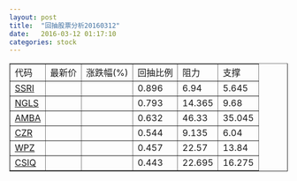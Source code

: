 ```yaml
---
layout: post
title:  "回抽股票分析20160312"
date:   2016-03-12 01:17:10
categories: stock
---
```

<script type="text/javascript">
var stockList = []
stockList.push('gb_ssri');
stockList.push('gb_ngls');
stockList.push('gb_amba');
stockList.push('gb_czr');
stockList.push('gb_wpz');
stockList.push('gb_csiq');
</script>
<table border="1">
 <tr>
 <td>代码</td>
 <td>最新价</td>
 <td>涨跌幅(%)</td>
 <td>回抽比例</td>
 <td>阻力</td>
 <td>支撑</td>
</tr>
  <tr id="ssri">
  <td><a href="http://stock.finance.sina.com.cn/usstock/quotes/SSRI.html" target="_blank">SSRI</a></td><td></td><td></td><td>0.896</td><td>6.94</td><td>5.645</td></tr>
  <tr id="ngls">
  <td><a href="http://stock.finance.sina.com.cn/usstock/quotes/NGLS.html" target="_blank">NGLS</a></td><td></td><td></td><td>0.793</td><td>14.365</td><td>9.68</td></tr>
  <tr id="amba">
  <td><a href="http://stock.finance.sina.com.cn/usstock/quotes/AMBA.html" target="_blank">AMBA</a></td><td></td><td></td><td>0.632</td><td>46.33</td><td>35.045</td></tr>
  <tr id="czr">
  <td><a href="http://stock.finance.sina.com.cn/usstock/quotes/CZR.html" target="_blank">CZR</a></td><td></td><td></td><td>0.544</td><td>9.135</td><td>6.04</td></tr>
  <tr id="wpz">
  <td><a href="http://stock.finance.sina.com.cn/usstock/quotes/WPZ.html" target="_blank">WPZ</a></td><td></td><td></td><td>0.457</td><td>22.57</td><td>13.84</td></tr>
  <tr id="csiq">
  <td><a href="http://stock.finance.sina.com.cn/usstock/quotes/CSIQ.html" target="_blank">CSIQ</a></td><td></td><td></td><td>0.443</td><td>22.695</td><td>16.275</td></tr>
</table>
